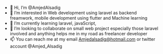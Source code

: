 - 👋 Hi, I’m @AmjedAlsadig
- 👀 I’m interested in Web development using laravel as backend freamwork, mobile development using flutter and Machine learning  
- 🌱 I’m currently learning laravel, javaScript,  
- 💞️ I’m looking to collaborate on small web project especially those laravel involved and anything helps me in my road as freelancer developer  
- 📫 You can reach me at my email Amjedalsadig@hotmail.com or twitter account @Amjed_Alsadig

<!---
AmjedAlsadig/AmjedAlsadig is a ✨ special ✨ repository because its `README.md` (this file) appears on your GitHub profile.
You can click the Preview link to take a look at your changes.
--->
